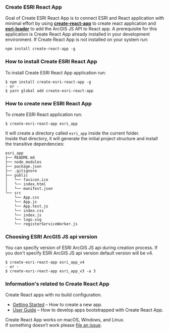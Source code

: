### Create ESRI React App

Goal of Create ESRI React App is to connect ESRI and React application with minimal effort by using **[create-react-app](https://github.com/facebookincubator/create-react-app)** to create react application and **[esri-loader](https://github.com/Esri/esri-loader)** to add the ArcGIS JS API to React app.
A prerequisite for this application is Create React App already installed in your development environment. If Create React App is not installed on your system run:

```
npm install create-react-app -g
```


### How to install Create ESRI React App
To install Create ESRI React App application run:
```
$ npm install create-esri-react-app -g
- or -
$ yarn global add create-esri-react-app
```

### How to create new ESRI React App
To create ESRI React application run:
```
$ create-esri-react-app esri_app
```

It will create a directory called `esri_app` inside the current folder.<br>
Inside that directory, it will generate the initial project structure and install the transitive dependencies:

```
esri_app
├── README.md
├── node_modules
├── package.json
├── .gitignore
├── public
│   └── favicon.ico
│   └── index.html
│   └── manifest.json
└── src
    └── App.css
    └── App.js
    └── App.test.js
    └── index.css
    └── index.js
    └── logo.svg
    └── registerServiceWorker.js
```

### Choosing ESRI ArcGIS JS api version
You can specify version of ESRI ArcGIS JS api during creation process. If you don't specify ESRI ArcGIS JS api version default version will be v4.
```
$ create-esri-react-app esri_app_v4
- or -
$ create-esri-react-app esri_app_v3 -a 3
```

### Information's related to Create React App
Create React apps with no build configuration.

* [Getting Started](#getting-started) – How to create a new app.
* [User Guide](https://github.com/facebookincubator/create-react-app/blob/master/packages/react-scripts/template/README.md) – How to develop apps bootstrapped with Create React App.

Create React App works on macOS, Windows, and Linux.<br>
If something doesn’t work please [file an issue](https://github.com/facebookincubator/create-react-app/issues/new).

